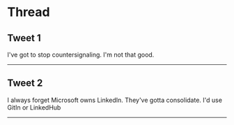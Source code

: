 # Thread

## Tweet 1

I've got to stop countersignaling. I'm not that good.

---

## Tweet 2

I always forget Microsoft owns LinkedIn. They've gotta consolidate. I'd use GitIn or LinkedHub

---


